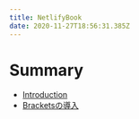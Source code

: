```yaml
---
title: NetlifyBook
date: 2020-11-27T18:56:31.385Z
---
```


# Summary

- [Introduction](README.md)
- [Bracketsの導入](brackets%E3%81%AE%E5%B0%8E%E5%85%A5.md)
